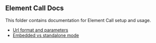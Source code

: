 ## Element Call Docs

This folder contains documentation for Element Call setup and usage.

- [Url format and parameters](./url-params.md)
- [Embedded vs standalone mode](./embedded-standalone.md)
